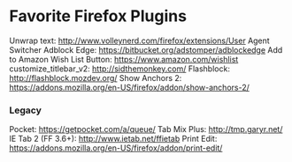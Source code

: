 # Favorite Firefox Plugins

Unwrap text: http://www.volleynerd.com/firefox/extensions/User Agent Switcher
Adblock Edge: https://bitbucket.org/adstomper/adblockedge
Add to Amazon Wish List Button: https://www.amazon.com/wishlist
customize_titlebar_v2: http://sidthemonkey.com/
Flashblock: http://flashblock.mozdev.org/
Show Anchors 2: https://addons.mozilla.org/en-US/firefox/addon/show-anchors-2/

### Legacy
Pocket: https://getpocket.com/a/queue/
Tab Mix Plus: http://tmp.garyr.net/
IE Tab 2 (FF 3.6+): http://www.ietab.net/ffietab
Print Edit: https://addons.mozilla.org/en-US/firefox/addon/print-edit/
